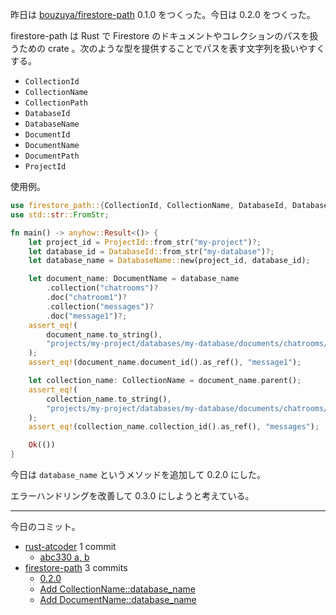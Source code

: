 昨日は [bouzuya/firestore-path] 0.1.0 をつくった。今日は 0.2.0 をつくった。

firestore-path は Rust で Firestore のドキュメントやコレクションのパスを扱うための crate 。次のような型を提供することでパスを表す文字列を扱いやすくする。

- `CollectionId`
- `CollectionName`
- `CollectionPath`
- `DatabaseId`
- `DatabaseName`
- `DocumentId`
- `DocumentName`
- `DocumentPath`
- `ProjectId`

使用例。

```rust
use firestore_path::{CollectionId, CollectionName, DatabaseId, DatabaseName, DocumentId, DocumentName, ProjectId};
use std::str::FromStr;

fn main() -> anyhow::Result<()> {
    let project_id = ProjectId::from_str("my-project")?;
    let database_id = DatabaseId::from_str("my-database")?;
    let database_name = DatabaseName::new(project_id, database_id);

    let document_name: DocumentName = database_name
        .collection("chatrooms")?
        .doc("chatroom1")?
        .collection("messages")?
        .doc("message1")?;
    assert_eq!(
        document_name.to_string(),
        "projects/my-project/databases/my-database/documents/chatrooms/chatroom1/messages/message1"
    );
    assert_eq!(document_name.document_id().as_ref(), "message1");

    let collection_name: CollectionName = document_name.parent();
    assert_eq!(
        collection_name.to_string(),
        "projects/my-project/databases/my-database/documents/chatrooms/chatroom1/messages"
    );
    assert_eq!(collection_name.collection_id().as_ref(), "messages");

    Ok(())
}
```

今日は `database_name` というメソッドを追加して 0.2.0 にした。

エラーハンドリングを改善して 0.3.0 にしようと考えている。

---

今日のコミット。

- [rust-atcoder](https://github.com/bouzuya/rust-atcoder) 1 commit
  - [abc330 a, b](https://github.com/bouzuya/rust-atcoder/commit/f358587e470b84e2b7d74bee9b42b8ab23681406)
- [firestore-path](https://github.com/bouzuya/firestore-path) 3 commits
  - [0.2.0](https://github.com/bouzuya/firestore-path/commit/fdd6fa9bb3f09971ea62e7c98b1acde0aeb1ebd2)
  - [Add CollectionName::database_name](https://github.com/bouzuya/firestore-path/commit/f19a03474159308194b819b3e2f2a5e81685e456)
  - [Add DocumentName::database_name](https://github.com/bouzuya/firestore-path/commit/8d75eb1da3162795de35eddae5d3a3ccef98a9e3)

[bouzuya/firestore-path]: https://github.com/bouzuya/firestore-path
